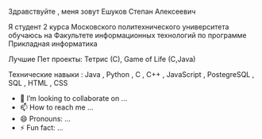Здравствуйте , меня зовут Ешуков Степан Алексеевич

Я студент 2 курса Московского политехнического университета 
обучаюсь на Факультете информационных технологий по программе Прикладная информатика

Лучшие Пет проекты: Тетрис (С), Game of Life (C,Java)
  
Технические навыки : Java , Python , С , С++ , JavaScript , PostegreSQL , SQL , HTML , CSS 
- 💞️ I’m looking to collaborate on ...
- 📫 How to reach me ...
- 😄 Pronouns: ...
- ⚡ Fun fact: ...


